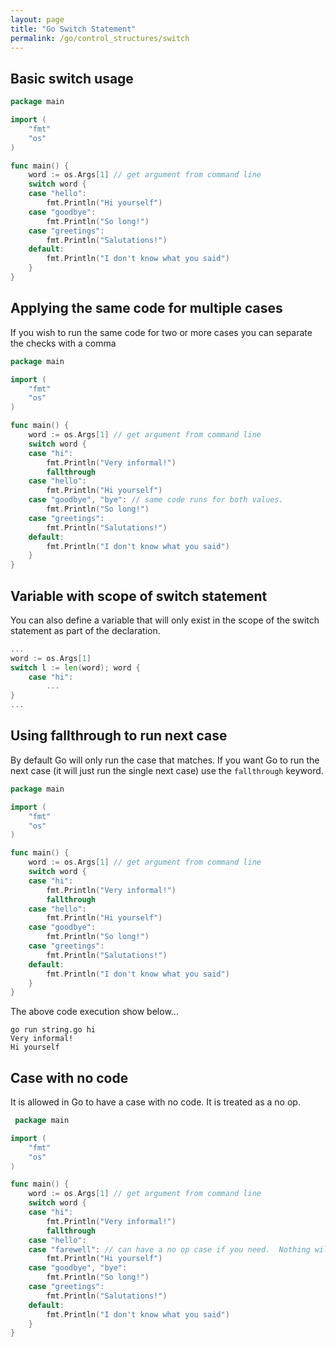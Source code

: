 ```yaml
---
layout: page
title: "Go Switch Statement"
permalink: /go/control_structures/switch
---
```


## Basic switch usage

```go
package main

import (
    "fmt"
    "os"
)

func main() {
    word := os.Args[1] // get argument from command line
    switch word {
    case "hello":
        fmt.Println("Hi yourself")
    case "goodbye":
        fmt.Println("So long!")
    case "greetings":
        fmt.Println("Salutations!")
    default:
        fmt.Println("I don't know what you said")
    }
}
```

## Applying the same code for multiple cases

If you wish to run the same code for two or more cases you can separate the checks with a comma

```go
package main

import (
    "fmt"
    "os"
)

func main() {
    word := os.Args[1] // get argument from command line
    switch word {
    case "hi":
        fmt.Println("Very informal!")
        fallthrough
    case "hello":
        fmt.Println("Hi yourself")
    case "goodbye", "bye": // same code runs for both values.
        fmt.Println("So long!")
    case "greetings":
        fmt.Println("Salutations!")
    default:
        fmt.Println("I don't know what you said")
    }
}
```

## Variable with scope of switch statement

You can also define a variable that will only exist in the scope of the switch statement as part of the declaration.

```go
...
word := os.Args[1]
switch l := len(word); word {
    case "hi":
        ...
}
...
```

## Using fallthrough to run next case

By default Go will only run the case that matches.  If you want Go to run the next case (it will just run the single next case) use the `fallthrough` keyword.

```go
package main

import (
    "fmt"
    "os"
)

func main() {
    word := os.Args[1] // get argument from command line
    switch word {
    case "hi":
        fmt.Println("Very informal!")
        fallthrough
    case "hello":
        fmt.Println("Hi yourself")
    case "goodbye":
        fmt.Println("So long!")
    case "greetings":
        fmt.Println("Salutations!")
    default:
        fmt.Println("I don't know what you said")
    }
}
```

The above code execution show below...

```text
go run string.go hi
Very informal!
Hi yourself
```

## Case with no code

It is allowed in Go to have a case with no code.  It is treated as a no op.

```go
 package main

import (
    "fmt"
    "os"
)

func main() {
    word := os.Args[1] // get argument from command line
    switch word {
    case "hi":
        fmt.Println("Very informal!")
        fallthrough
    case "hello":
    case "farewell": // can have a no op case if you need.  Nothing will be printed if this clause matches.
        fmt.Println("Hi yourself")
    case "goodbye", "bye":
        fmt.Println("So long!")
    case "greetings":
        fmt.Println("Salutations!")
    default:
        fmt.Println("I don't know what you said")
    }
}
```